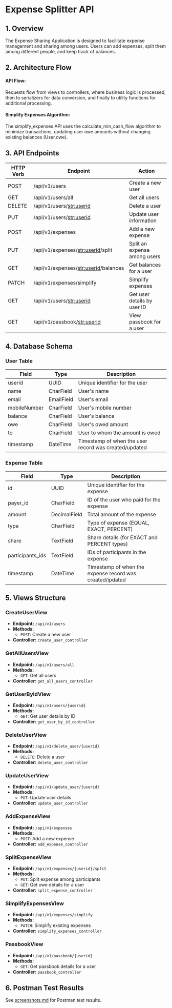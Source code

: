 # Expense Splitter API

## 1. Overview

The Expense Sharing Application is designed to facilitate expense management and sharing among users. Users can add expenses, split them among different people, and keep track of balances.

## 2. Architecture Flow

#### API Flow:
Requests flow from views to controllers, where business logic is processed, then to serializers for data conversion, and finally to utility functions for additional processing.
#### Simplify Expenses Algorithm:
The simplify_expenses API uses the calculate_min_cash_flow algorithm to minimize transactions, updating user owe amounts without changing existing balances (User.owe).


## 3. API Endpoints

| HTTP Verb | Endpoint                               | Action                           |
| --------- | ---------------------------------------| -------------------------------- |
| POST      | /api/v1/users                          | Create a new user                |
| GET       | /api/v1/users/all                      | Get all users                    |
| DELETE    | /api/v1/users/<str:userid>             | Delete a user                    |
| PUT       | /api/v1/users/<str:userid>             | Update user information          |
| POST      | /api/v1/expenses                       | Add a new expense                |
| PUT       | /api/v1/expenses/<str:userid>/split    | Split an expense among users     |
| GET       | /api/v1/expenses/<str:userid>/balances | Get balances for a user          |
| PATCH     | /api/v1/expenses/simplify              | Simplify expenses                |
| GET       | /api/v1/users/<str:userid>             | Get user details by user ID      |
| GET       | /api/v1/passbook/<str:userid>          | View passbook for a user         |

## 4. Database Schema
### User Table
| Field         | Type         | Description                                           |
| ------------- | ------------ | ------------------------------------------------------|
| userid        | UUID         | Unique identifier for the user                        |
| name          | CharField    | User's name                                           |
| email         | EmailField   | User's email                                          |
| mobileNumber  | CharField    | User's mobile number                                  |
| balance       | CharField    | User's balance                                        |
| owe           | CharField    | User's owed amount                                    |
| to            | CharField    | User to whom the amount is owed                       |
| timestamp     | DateTime     | Timestamp of when the user record was created/updated |

### Expense Table
| Field             | Type         | Description                                              |
| ----------------- | ------------ | -------------------------------------------------------- |
| id                | UUID         | Unique identifier for the expense                        |
| payer_id          | CharField    | ID of the user who paid for the expense                  |
| amount            | DecimalField | Total amount of the expense                              |
| type              | CharField    | Type of expense (EQUAL, EXACT, PERCENT)                  |
| share             | TextField    | Share details (for EXACT and PERCENT types)              |
| participants_ids  | TextField    | IDs of participants in the expense                       |
| timestamp         | DateTime     | Timestamp of when the expense record was created/ipdated |



## 5. Views Structure

### CreateUserView
- **Endpoint:** `/api/v1/users`
- **Methods:**
  - `POST`: Create a new user
- **Controller:** `create_user_controller`

### GetAllUsersView
- **Endpoint:** `/api/v1/users/all`
- **Methods:**
  - `GET`: Get all users
- **Controller:** `get_all_users_controller`

### GetUserByIdView
- **Endpoint:** `/api/v1/users/{userid}`
- **Methods:**
  - `GET`: Get user details by ID
- **Controller:** `get_user_by_id_controller`

### DeleteUserView
- **Endpoint:** `/api/v1/delete_user/{userid}`
- **Methods:**
  - `DELETE`: Delete a user
- **Controller:** `delete_user_controller`

### UpdateUserView
- **Endpoint:** `/api/v1/update_user/{userid}`
- **Methods:**
  - `PUT`: Update user details
- **Controller:** `update_user_controller`

### AddExpenseView
- **Endpoint:** `/api/v1/expenses`
- **Methods:**
  - `POST`: Add a new expense
- **Controller:** `add_expense_controller`

### SplitExpenseView
- **Endpoint:** `/api/v1/expenses/{userid}/split`
- **Methods:**
  - `PUT`: Split expense among participants
  - `GET`: Get owe details for a user
- **Controller:** `split_expense_controller`

### SimplifyExpensesView
- **Endpoint:** `/api/v1/expenses/simplify`
- **Methods:**
  - `PATCH`: Simplify existing expenses
- **Controller:** `simplify_expenses_controller`

### PassbookView
- **Endpoint:** `/api/v1/passbook/{userid}`
- **Methods:**
  - `GET`: Get passbook details for a user
- **Controller:** `passbook_controller`

## 6. Postman Test Results
See [screenshots.md](https://github.com/gauravmittal54/Expense-splitter-API/blob/main/screenshots.md) for Postman test results.




